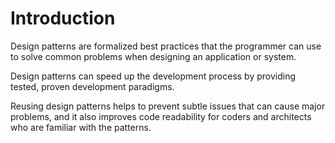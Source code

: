 # Introduction

Design patterns are formalized best practices that the programmer can use to solve common problems when designing an application or system.

Design patterns can speed up the development process by providing tested, proven development paradigms.

Reusing design patterns helps to prevent subtle issues that can cause major problems, and it also improves code readability for coders and architects who are familiar with the patterns.